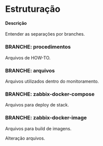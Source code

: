 # Estruturação

#### Descrição

Entender as separações por branches.

### BRANCHE: **procedimentos**

Arquivos de HOW-TO.

### BRANCHE: **arquivos**

Arquivos utilizados dentro do monitoramento.

### BRANCHE: **zabbix-docker-compose**

Arquivos para deploy de stack.

### BRANCHE: **zabbix-docker-image**

Arquivos para build de imagens.

Alteração arquivos.